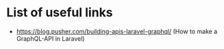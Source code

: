 # List of useful links

- https://blog.pusher.com/building-apis-laravel-graphql/ (How to make a GraphQL-API in Laravel) 